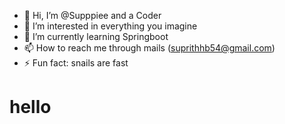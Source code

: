 - 👋 Hi, I’m @Supppiee and a Coder
- 👀 I’m interested in everything you imagine
- 🌱 I’m currently learning Springboot
- 📫 How to reach me through mails (suprithhb54@gmail.com)
- ⚡ Fun fact: snails are fast
<h1>hello</h1>
